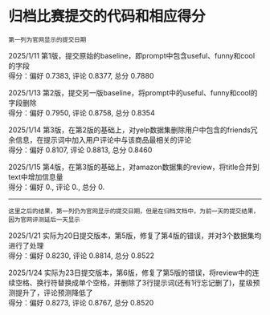 # 归档比赛提交的代码和相应得分  

`第一列为官网显示的提交日期`

2025/1/11 第1版，提交原始的baseline，即prompt中包含useful、funny和cool的字段  
得分：偏好 0.7383, 评论 0.8377, 总分 0.7880

2025/1/13 第2版，提交另一版baseline，将prompt中的useful、funny和cool的字段删除  
得分：偏好 0.7950, 评论 0.8758, 总分 0.8354

2025/1/14 第3版，在第2版的基础上，对yelp数据集删除用户中包含的friends冗余信息，在提示词中加入用户评论中与该商品最相关的评论  
得分：偏好 0.8107, 评论 0.8813, 总分 0.8460

2025/1/15 第4版，在第3版的基础上，对amazon数据集的review，将title合并到text中增加信息量  
得分：偏好 0., 评论 0., 总分 0.

---  
`这里之后的结果，第一列仍为官网显示的提交日期，但是在归档文档中，为前一天的提交结果，因为官网评测延后一天显示`

2025/1/21 实际为20日提交版本，第5版，修复了第4版的错误，并对3个数据集均进行了处理  
得分：偏好 0.8230, 评论 0.8814, 总分 0.8522

2025/1/24 实际为23日提交版本，第6版，修复了第5版的错误，将review中的连续空格、换行符替换成单个空格，并删除了3行提示词(还有1行忘记删了)，星级预测提升了，评论预测降低了  
得分：偏好 0.8273, 评论 0.8767, 总分 0.8520

